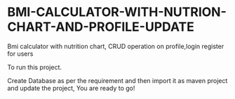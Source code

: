 # BMI-CALCULATOR-WITH-NUTRION-CHART-AND-PROFILE-UPDATE
Bmi calculator with nutrition chart, CRUD operation on profile,login register for users

To run this project.

Create Database as per the requirement and then import it as maven project and update the project,
You are ready to go!
